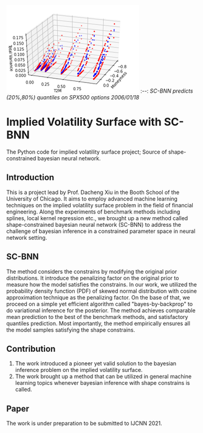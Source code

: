 ![](/pic/ivs.png)
:--:
*SC-BNN predicts (20%,80%) quantiles on SPX500 options 2006/01/18*

# Implied Volatility Surface with SC-BNN

The Python code for implied volatility surface project; Source of shape-constrained bayesian neural network.

## Introduction
This is a project lead by Prof. Dacheng Xiu in the Booth School of the University of Chicago. It aims to employ advanced machine learning techniques on the implied volatility surface problem in the field of financial engineering. Along the experiments of benchmark methods including splines, local kernel regression etc., we brought up a new method called shape-constrained bayesian neural network (SC-BNN) to address the challenge of bayesian inference in a constrained parameter space in neural network setting. 

## SC-BNN
The method considers the constrains by modifying the original prior distributions. It introduce the penalizing factor on the original prior to measure how the model satisfies the constrains. In our work, we utilized the probability density function (PDF) of skewed normal distribution with cosine approximation technique as the penalizing factor. On the base of that, we proceed on a simple yet efficient algorithm called "bayes-by-backprop" to do variational inference for the posterior. The method achieves comparable mean prediction to the best of the benchmark methods, and satisfactory quantiles prediction. Most importantly, the method empirically ensures all the model samples satisfying the shape constrains.

## Contribution
1) The work introduced a pioneer yet valid solution to the bayesian inference problem on the implied volatility surface.
2) The work brought up a method that can be utilized in general machine learning topics whenever bayesian inference with shape constrains is called.

## Paper
The work is under preparation to be submitted to IJCNN 2021.

